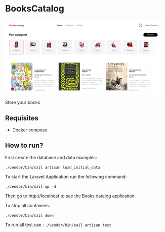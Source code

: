 # BooksCatalog

<p align="center"><img src="/resources/imgs/preview.PNG" alt="BooksCatalog"> </p>

Store your books

## Requisites
- Docker compose

## How to run?
First create the database and data examples:

``
./vendor/bin/sail artisan load_initial_data
``

To start the Laravel Application run the following command:

``
./vendor/bin/sail up -d
``

Then go to http://localhost to see the Books catalog application.

To stop all containers:

``
./vendor/bin/sail down
``

To run all test use :
``
./vendor/bin/sail artisan test
``
